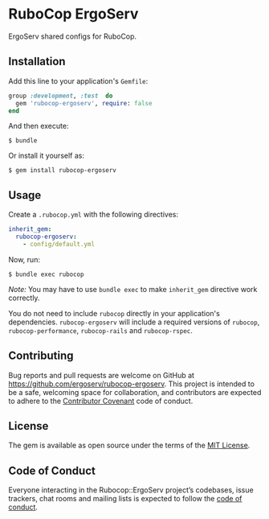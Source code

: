 # RuboCop ErgoServ

ErgoServ shared configs for RuboCop.

## Installation

Add this line to your application's `Gemfile`:

```ruby
group :development, :test  do
  gem 'rubocop-ergoserv', require: false
end
```

And then execute:

    $ bundle

Or install it yourself as:

    $ gem install rubocop-ergoserv

## Usage

Create a `.rubocop.yml` with the following directives:

```yaml
inherit_gem:
  rubocop-ergoserv:
    - config/default.yml
```

Now, run:

    $ bundle exec rubocop

*Note:* You may have to use `bundle exec` to make `inherit_gem` directive work correctly.

You do not need to include `rubocop` directly in your application's dependencies. `rubocop-ergoserv` will include a required versions of `rubocop`, `rubocop-performance`, `rubocop-rails` and `rubocop-rspec`.

## Contributing

Bug reports and pull requests are welcome on GitHub at https://github.com/ergoserv/rubocop-ergoserv. This project is intended to be a safe, welcoming space for collaboration, and contributors are expected to adhere to the [Contributor Covenant](http://contributor-covenant.org) code of conduct.

## License

The gem is available as open source under the terms of the [MIT License](https://opensource.org/licenses/MIT).

## Code of Conduct

Everyone interacting in the Rubocop::ErgoServ project’s codebases, issue trackers, chat rooms and mailing lists is expected to follow the [code of conduct](https://github.com/[USERNAME]/rubocop-ergoserv/blob/master/CODE_OF_CONDUCT.md).
